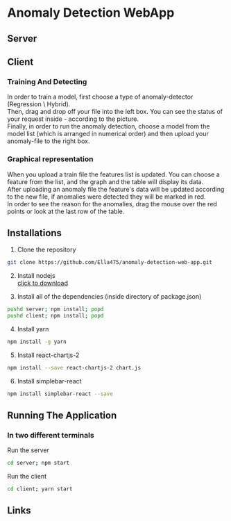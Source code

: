 # Anomaly Detection WebApp

## Server

## Client

### Training And Detecting

In order to train a model, first choose a type of anomaly-detector (Regression \ Hybrid).<br />
Then, drag and drop off your file into the left box. You can see the status of your request
inside - according to the picture.<br /> Finally, in order to run the anomaly detection, choose a
model from the model list (which is arranged in numerical order) and then upload your anomaly-file
to the right box.

### Graphical representation

When you upload a train file the features list is updated. You can choose a feature from the list, and the graph and the table will display its data.<br />
After uploading an anomaly file the feature's data will be updated according to the new file, if anomalies were detected they will be marked in red.<br />
In order to see the reason for the anomalies, drag the mouse over the red points or look at the last row of the table.

## Installations

1. Clone the repository
```bash
git clone https://github.com/Ella475/anomaly-detection-web-app.git
```

2. Install nodejs <br/>
[click to download](https://nodejs.org/en/)<br/>

3. Install all of the dependencies (inside directory of package.json)
```bash
pushd server; npm install; popd
pushd client; npm install; popd
```

4. Install yarn
```bash
npm install -g yarn
```

5. Install react-chartjs-2
```bash
npm install --save react-chartjs-2 chart.js
```

6. Install simplebar-react
```bash
npm install simplebar-react --save
```

## Running The Application
### In two different terminals

Run the server
```bash
cd server; npm start
```

Run the client
```bash
cd client; yarn start
```

## Links

